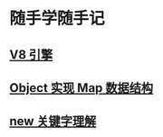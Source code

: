 # 随手学随手记

## [V8 引擎](https://github.com/MrRiven/note/blob/main/v8.md)

## [Object 实现 Map 数据结构](https://github.com/MrRiven/note/blob/main/Map.md)

## [new 关键字理解](https://github.com/MrRiven/note/blob/main/new.md)

